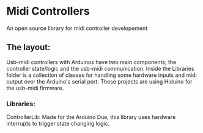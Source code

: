 # Midi Controllers
An open source library for midi controller developement

## The layout:

Usb-midi controllers with Arduinos have two main components; the controller state/logic and the usb-midi communication. Inside the Libraries folder is a collection of classes for handling some hardware inputs and midi output over the Arduino's serial port. These projects are using Hiduino for the usb-midi firmware.




### Libraries:

ControllerLib:
Made for the Arduino Due, this library uses hardware interrupts to trigger state changing logic.
